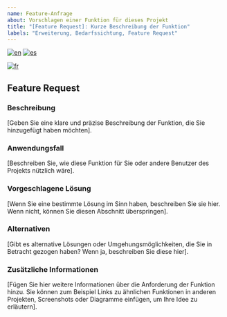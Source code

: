 ```yaml
---
name: Feature-Anfrage
about: Vorschlagen einer Funktion für dieses Projekt
title: "[Feature Request]: Kurze Beschreibung der Funktion"
labels: "Erweiterung, Bedarfssichtung, Feature Request"
---
```


<!--
Mehrsprachige feature_request-Unterstützung
-->

[![en](https://img.shields.io/badge/lang-en-red.svg)](feature_request.md)
[![es](https://img.shields.io/badge/lang-es-yellow.svg)](feature_request.es.md)
<!-- [![de](https://img.shields.io/badge/lang-de-black.svg)](feature_request.de.md) -->
[![fr](https://img.shields.io/badge/lang-fr-blue.svg)](feature_request.fr.md)

## Feature Request

### Beschreibung

[Geben Sie eine klare und präzise Beschreibung der Funktion, die Sie hinzugefügt haben möchten].

### Anwendungsfall

[Beschreiben Sie, wie diese Funktion für Sie oder andere Benutzer des Projekts nützlich wäre].

### Vorgeschlagene Lösung

[Wenn Sie eine bestimmte Lösung im Sinn haben, beschreiben Sie sie hier. Wenn nicht, können Sie diesen Abschnitt überspringen].

### Alternativen

[Gibt es alternative Lösungen oder Umgehungsmöglichkeiten, die Sie in Betracht gezogen haben? Wenn ja, beschreiben Sie diese hier].

### Zusätzliche Informationen

[Fügen Sie hier weitere Informationen über die Anforderung der Funktion hinzu. Sie können zum Beispiel Links zu ähnlichen Funktionen in anderen Projekten, Screenshots oder Diagramme einfügen, um Ihre Idee zu erläutern].
